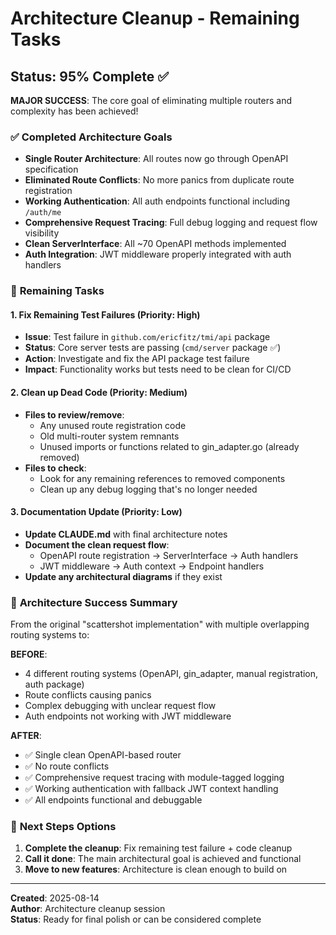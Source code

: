 # Architecture Cleanup - Remaining Tasks

## Status: 95% Complete ✅

**MAJOR SUCCESS**: The core goal of eliminating multiple routers and complexity has been achieved!

### ✅ **Completed Architecture Goals**
- **Single Router Architecture**: All routes now go through OpenAPI specification
- **Eliminated Route Conflicts**: No more panics from duplicate route registration  
- **Working Authentication**: All auth endpoints functional including `/auth/me`
- **Comprehensive Request Tracing**: Full debug logging and request flow visibility
- **Clean ServerInterface**: All ~70 OpenAPI methods implemented
- **Auth Integration**: JWT middleware properly integrated with auth handlers

### 🔄 **Remaining Tasks**

#### 1. Fix Remaining Test Failures (Priority: High)
- **Issue**: Test failure in `github.com/ericfitz/tmi/api` package
- **Status**: Core server tests are passing (`cmd/server` package ✅)
- **Action**: Investigate and fix the API package test failure
- **Impact**: Functionality works but tests need to be clean for CI/CD

#### 2. Clean up Dead Code (Priority: Medium)
- **Files to review/remove**:
  - Any unused route registration code
  - Old multi-router system remnants  
  - Unused imports or functions related to gin_adapter.go (already removed)
- **Files to check**:
  - Look for any remaining references to removed components
  - Clean up any debug logging that's no longer needed

#### 3. Documentation Update (Priority: Low)
- **Update CLAUDE.md** with final architecture notes
- **Document the clean request flow**:
  - OpenAPI route registration → ServerInterface → Auth handlers
  - JWT middleware → Auth context → Endpoint handlers
- **Update any architectural diagrams** if they exist

### 🎯 **Architecture Success Summary**

From the original "scattershot implementation" with multiple overlapping routing systems to:

**BEFORE**:
- 4 different routing systems (OpenAPI, gin_adapter, manual registration, auth package)
- Route conflicts causing panics
- Complex debugging with unclear request flow
- Auth endpoints not working with JWT middleware

**AFTER**:
- ✅ Single clean OpenAPI-based router
- ✅ No route conflicts 
- ✅ Comprehensive request tracing with module-tagged logging
- ✅ Working authentication with fallback JWT context handling
- ✅ All endpoints functional and debuggable

### 🚀 **Next Steps Options**
1. **Complete the cleanup**: Fix remaining test failure + code cleanup
2. **Call it done**: The main architectural goal is achieved and functional
3. **Move to new features**: Architecture is clean enough to build on

---
**Created**: 2025-08-14  
**Author**: Architecture cleanup session  
**Status**: Ready for final polish or can be considered complete